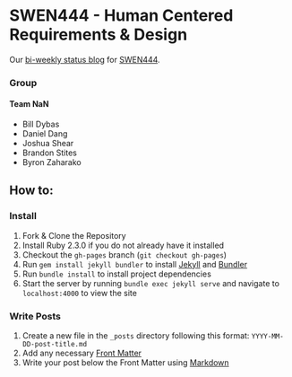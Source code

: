 # SWEN444 - Human Centered Requirements & Design

Our [bi-weekly status blog](https://billdybas.github.io/SWEN444) for [SWEN444](http://www.se.rit.edu/~swen-444/).

### Group
#### Team NaN
- Bill Dybas
- Daniel Dang
- Joshua Shear
- Brandon Stites
- Byron Zaharako

## How to:

### Install

1. Fork & Clone the Repository
2. Install Ruby 2.3.0 if you do not already have it installed
3. Checkout the `gh-pages` branch (`git checkout gh-pages`)
4. Run `gem install jekyll bundler` to install [Jekyll](https://jekyllrb.com/) and [Bundler](http://bundler.io/)
5. Run `bundle install` to install project dependencies
6. Start the server by running `bundle exec jekyll serve` and navigate to `localhost:4000` to view the site

### Write Posts

1. Create a new file in the `_posts` directory following this format: `YYYY-MM-DD-post-title.md`
2. Add any necessary [Front Matter](https://jekyllrb.com/docs/frontmatter/)
3. Write your post below the Front Matter using [Markdown](http://kramdown.gettalong.org/quickref.html)
